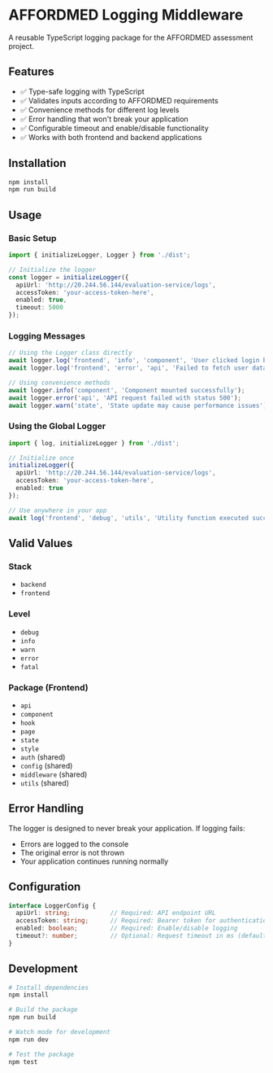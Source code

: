 # AFFORDMED Logging Middleware

A reusable TypeScript logging package for the AFFORDMED assessment project.

## Features

- ✅ Type-safe logging with TypeScript
- ✅ Validates inputs according to AFFORDMED requirements
- ✅ Convenience methods for different log levels
- ✅ Error handling that won't break your application
- ✅ Configurable timeout and enable/disable functionality
- ✅ Works with both frontend and backend applications

## Installation

```bash
npm install
npm run build
```

## Usage

### Basic Setup

```typescript
import { initializeLogger, Logger } from './dist';

// Initialize the logger
const logger = initializeLogger({
  apiUrl: 'http://20.244.56.144/evaluation-service/logs',
  accessToken: 'your-access-token-here',
  enabled: true,
  timeout: 5000
});
```

### Logging Messages

```typescript
// Using the Logger class directly
await logger.log('frontend', 'info', 'component', 'User clicked login button');
await logger.log('frontend', 'error', 'api', 'Failed to fetch user data: Network timeout');

// Using convenience methods
await logger.info('component', 'Component mounted successfully');
await logger.error('api', 'API request failed with status 500');
await logger.warn('state', 'State update may cause performance issues');
```

### Using the Global Logger

```typescript
import { log, initializeLogger } from './dist';

// Initialize once
initializeLogger({
  apiUrl: 'http://20.244.56.144/evaluation-service/logs',
  accessToken: 'your-access-token-here',
  enabled: true
});

// Use anywhere in your app
await log('frontend', 'debug', 'utils', 'Utility function executed successfully');
```

## Valid Values

### Stack
- `backend`
- `frontend`

### Level
- `debug`
- `info`
- `warn`
- `error`
- `fatal`

### Package (Frontend)
- `api`
- `component`
- `hook`
- `page`
- `state`
- `style`
- `auth` (shared)
- `config` (shared)
- `middleware` (shared)
- `utils` (shared)

## Error Handling

The logger is designed to never break your application. If logging fails:
- Errors are logged to the console
- The original error is not thrown
- Your application continues running normally

## Configuration

```typescript
interface LoggerConfig {
  apiUrl: string;           // Required: API endpoint URL
  accessToken: string;      // Required: Bearer token for authentication
  enabled: boolean;         // Required: Enable/disable logging
  timeout?: number;         // Optional: Request timeout in ms (default: 5000)
}
```

## Development

```bash
# Install dependencies
npm install

# Build the package
npm run build

# Watch mode for development
npm run dev

# Test the package
npm test
```
